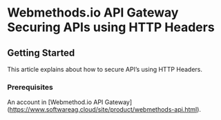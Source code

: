 #  Webmethods.io API Gateway Securing APIs using HTTP Headers
## Getting Started
  This article explains about how to secure API’s using HTTP Headers.
 ### Prerequisites
 An account in [Webmethod.io API Gateway] (https://www.softwareag.cloud/site/product/webmethods-api.html).
